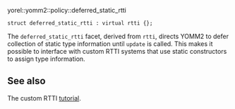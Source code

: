 
yorel::yomm2::policy::deferred_static_rtti

    struct deferred_static_rtti : virtual rtti {};

The `deferred_static_rtti` facet, derived from `rtti`, directs YOMM2 to defer
collection of static type information until `update` is called. This makes it
possible to interface with custom RTTI systems that use static constructors to
assign type information.

## See also

The custom RTTI [tutorial](/yomm2/tutorials/custom_rtti_tutorial.html).
